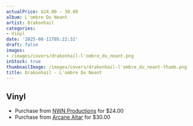 ```yaml
---
actualPrice: $24.00 - 30.00
album: L'ombre Du Neant
artist: Drakonhail
categories:
- Vinyl
date: '2025-08-11T05:22:32'
draft: false
images:
- /images/covers/drakonhail-l'ombre_du_neant.png
inStock: true
thumbnailImage: /images/covers/drakonhail-l'ombre_du_neant-thumb.png
title: Drakonhail - L'ombre Du Neant
---
```


## Vinyl
* Purchase from [NWN Productions](http://shop.nwnprod.com/index.php?route=product/product&path=75&product_id=62842&sort=pd.name&order=ASC) for $24.00
* Purchase from [Arcane Altar](https://arcanealtar.bigcartel.com/product/drakonhail-lombre-du-neant-12-lp) for $30.00
